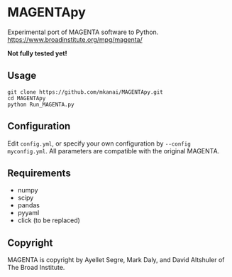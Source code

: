# MAGENTApy
Experimental port of MAGENTA software to Python. https://www.broadinstitute.org/mpg/magenta/

**Not fully tested yet!**

## Usage
```{shell}
git clone https://github.com/mkanai/MAGENTApy.git
cd MAGENTApy
python Run_MAGENTA.py
```

## Configuration
Edit `config.yml`, or specify your own configuration by `--config myconfig.yml`. All parameters are compatible with the original MAGENTA.


## Requirements
- numpy
- scipy
- pandas
- pyyaml
- click (to be replaced)


## Copyright
MAGENTA is copyright by Ayellet Segre, Mark Daly, and David Altshuler of The Broad Institute.
